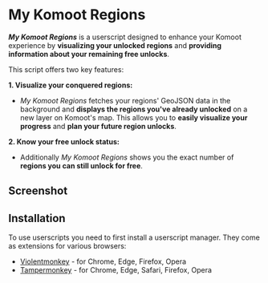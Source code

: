# My Komoot Regions

**_My Komoot Regions_** is a userscript designed to enhance your Komoot experience by **visualizing your unlocked regions** and **providing information about your remaining free unlocks**.

This script offers two key features:

**1. Visualize your conquered regions:**

* _My Komoot Regions_ fetches your regions' GeoJSON data in the background and **displays the regions you've already unlocked** on a new layer on Komoot's map. This allows you to **easily visualize your progress** and **plan your future region unlocks**.

**2. Know your free unlock status:**

* Additionally _My Komoot Regions_ shows you the exact number of **regions you can still unlock for free**.

## Screenshot

## Installation

To use userscripts you need to first install a userscript manager. They come as extensions for various browsers:

- [Violentmonkey](https://violentmonkey.github.io/) - for Chrome, Edge, Firefox, Opera
- [Tampermonkey](https://tampermonkey.net/) - for Chrome, Edge, Safari, Firefox, Opera

